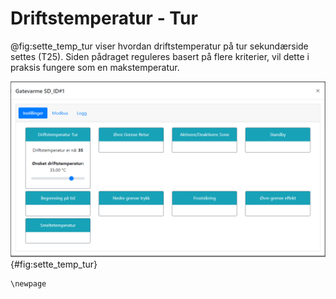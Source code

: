 # Driftstemperatur - Tur

@fig:sette_temp_tur viser hvordan driftstemperatur på tur sekundærside settes (T25). Siden pådraget reguleres basert på flere kriterier, vil dette i praksis fungere som en makstemperatur.

![Sette driftstemperatur på tur primærside (T25)](sette_temp_tur.png){#fig:sette_temp_tur}

```{=latex}
\newpage
```

